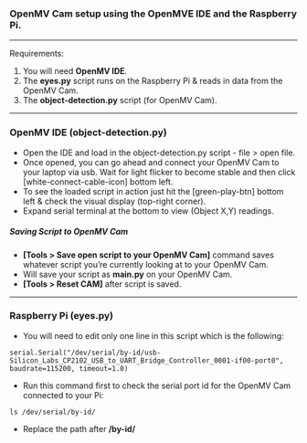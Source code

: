 ### OpenMV Cam setup using the OpenMVE IDE and the Raspberry Pi. 
---- 
Requirements:
1. You will need **OpenMV IDE**.
2. The **eyes.py** script runs on the Raspberry Pi & reads in data from the OpenMV Cam.
3. The **object-detection.py** script (for OpenMV Cam).
----
### OpenMV IDE (object-detection.py)
* Open the IDE and load in the object-detection.py script - file > open file.
* Once opened, you can go ahead and connect your OpenMV Cam to your laptop via usb. Wait for light flicker to become stable and then click [white-connect-cable-icon] bottom left.
* To see the loaded script in action just hit the [green-play-btn] bottom left & check the visual display (top-right corner).
* Expand serial terminal at the bottom to view (Object X,Y) readings.

##### Saving Script to **OpenMV Cam**
- **[Tools > Save open script to your OpenMV Cam]** command saves whatever script you’re currently looking at to your OpenMV Cam.
- Will save your script as **main.py** on your OpenMV Cam.
- **[Tools > Reset CAM]** after script is saved.
----
### Raspberry Pi (eyes.py)
- You will need to edit only one line in this script which is the following:
``` 
serial.Serial("/dev/serial/by-id/usb-Silicon_Labs_CP2102_USB_to_UART_Bridge_Controller_0001-if00-port0", baudrate=115200, timeout=1.0)
```
- Run this command first to check the serial port id for the OpenMV Cam connected to your Pi:
```
ls /dev/serial/by-id/
```
- Replace the path after **/by-id/<here>**

